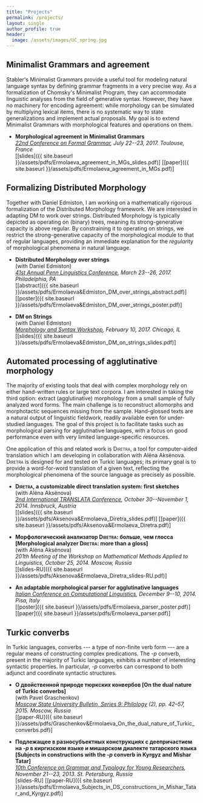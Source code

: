 ```yaml
---
title: "Projects"
permalink: /projects/
layout: single
author_profile: true
header:
  image: /assets/images/UC_spring.jpg
---
```

## Minimalist Grammars and agreement
Stabler's Minimalist Grammars provide a useful tool for modeling natural language syntax by defining grammar fragments in a very precise way. As a formalization of Chomsky's Minimalist Program, they can accommodate linguistic analyses from the field of generative syntax. However, they have no machinery for encoding agreement: while morphology can be simulated by multiplying lexical items, there is no systematic way to state generalizations and implement actual proposals. My goal is to extend Minimalist Grammars with morphological features and operations on them.

* **Morphological agreement in Minimalist Grammars**  
*[22nd Conference on Formal Grammar](http://fg.phil.hhu.de/2017/), July 22--23, 2017. Toulouse, France*  
[[slides]({{ site.baseurl }}/assets/pdfs/Ermolaeva_agreement_in_MGs_slides.pdf)] [[paper]({{ site.baseurl }}/assets/pdfs/Ermolaeva_agreement_in_MGs.pdf)]

## Formalizing Distributed Morphology
Together with Daniel Edmiston, I am working on a mathematically rigorous formalization of the Distributed Morphology framework. We are interested in adapting DM to work over strings. Distributed Morphology is typically depicted as operating on (binary) trees, meaning its strong-generative capacity is above regular. By constraining it to operating on strings, we restrict the strong-generative capacity of the morphological module to that of regular languages, providing an immediate explanation for the *regular*ity of morphological phenomena in natural language.

* **Distributed Morphology over strings**  
(with Daniel Edmiston)  
*[41st Annual Penn Linguistics Conference](http://www.ling.upenn.edu/Events/PLC/plc41/), March 23--26, 2017. Philadelphia, PA*  
[[abstract]({{ site.baseurl }}/assets/pdfs/Ermolaeva&Edmiston_DM_over_strings_abstract.pdf)] [[poster]({{ site.baseurl }}/assets/pdfs/Ermolaeva&Edmiston_DM_over_strings_poster.pdf)]

* **DM on Strings**  
(with Daniel Edmiston)  
*[Morphology and Syntax Workshop](https://voices.uchicago.edu/morphologyandsyntax/), February 10, 2017. Chicago, IL*  
[[slides]({{ site.baseurl }}/assets/pdfs/Ermolaeva&Edmiston_DM_on_strings_slides.pdf)]

## Automated processing of agglutinative morphology
The majority of existing tools that deal with complex morphology rely on either hand-written rules or large text corpora. I am interested in taking the third option: extract (agglutinative) morphology from a small sample of fully analyzed word forms. The main challenge is to reconstruct allomorphs and morphotactic sequences missing from the sample. Hand-glossed texts are a natural output of linguistic fieldwork, readily available even for under-studied languages. The goal of this project is to facilitate tasks such as morphological parsing for agglutinative languages, with a focus on good performance even with very limited language-specific resources.  

One application of this and related work is <span style="font-variant:small-caps;">Diretra</span>, a tool for computer-aided translation which I am developing in collaboration with Alëna Aksënova. <span style="font-variant:small-caps;">Diretra</span> is designed for and tested on Turkic languages; its primary goal is to provide a word-for-word translation of a given text, reflecting the morphological phenomena of the source language as precisely as possible.

* **<span style="font-variant:small-caps;">Diretra</span>, a customizable direct translation system: first sketches**  
(with Alëna Aksënova)  
*[2nd International TRANSLATA Conference](http://aux.uibk.ac.at/c61349/en), October 30--November 1, 2014. Innsbruck, Austria*  
[[slides]({{ site.baseurl }}/assets/pdfs/Aksenova&Ermolaeva_Diretra_slides.pdf)] [[paper]({{ site.baseurl }}/assets/pdfs/Aksenova&Ermolaeva_Diretra.pdf)]

* **Морфологический анализатор <span style="font-variant:small-caps;">Diretra</span>: больше, чем глосса
[Morphological analyzer <span style="font-variant:small-caps;">Diretra</span>: more than a gloss]**  
(with Alëna Aksënova)  
*201th Meeting of the Workshop on Mathematical Methods Applied to Linguistics, October 25, 2014. Moscow, Russia*  
[[slides-RU]({{ site.baseurl }}/assets/pdfs/Aksenova&Ermolaeva_Diretra_slides-RU.pdf)]

* **An adaptable morphological parser for agglutinative languages**  
*[Italian Conference on Computational Linguistics](http://www.fileli.unipi.it/projects/clic/en), December 9--10, 2014. Pisa, Italy*  
[[poster]({{ site.baseurl }}/assets/pdfs/Ermolaeva_parser_poster.pdf)] [[paper]({{ site.baseurl }}/assets/pdfs/Ermolaeva_parser.pdf)]

## Turkic converbs
In Turkic languages, converbs --- a type of non-finite verb form --- are a regular means of constructing complex predications. The *-p* converb, present in the majority of Turkic languages, exhibits a number of interesting syntactic properties. In particular, *-p* converbs can correspond to both adjunct and coordinate syntactic structures.  
<!--  -->
<!-- This direction of research is largely based on fieldwork data from a number of OTiPL linguistic expeditions. -->

* **О двойственной природе тюркских конвербов [On the dual nature of Turkic
converbs]**  
(with Pavel Graschenkov)  
*[Moscow State University Bulletin, Series 9: Philology](http://vestnik.philol.msu.ru) (2), pp. 42–57, 2015. Moscow, Russia*  
[[paper-RU]({{ site.baseurl }}/assets/pdfs/Graschenkov&Ermolaeva_On_the_dual_nature_of_Turkic_converbs.pdf)]

* **Подлежащее в разносубъектных конструкциях с деепричастием на *-p*
в киргизском языке и мишарском диалекте татарского языка [Subjects in
constructions with the *-p* converb in Kyrgyz and Mishar Tatar]**  
*[10th Conference on Grammar and Typology for Young Researchers](http://www.youngconfspb.com/e/proshedshie-konferencii/x-konferenciya-2013-g), November 21--23, 2013. St. Petersburg, Russia*  
[slides-RU] [[paper-RU]({{ site.baseurl }}/assets/pdfs/Ermolaeva_Subjects_in_DS_constructions_in_Mishar_Tatar_and_Kyrgyz.pdf)]
